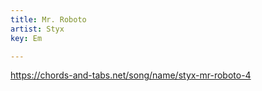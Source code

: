 ```yaml
---
title: Mr. Roboto
artist: Styx
key: Em

---
```

https://chords-and-tabs.net/song/name/styx-mr-roboto-4
